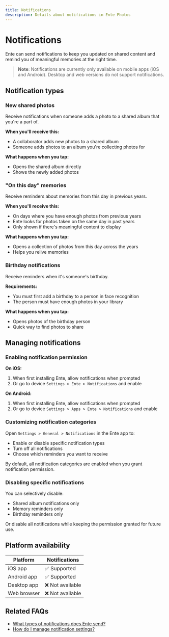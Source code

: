 ```yaml
---
title: Notifications
description: Details about notifications in Ente Photos
---
```


# Notifications

Ente can send notifications to keep you updated on shared content and remind you of meaningful memories at the right time.

> **Note**: Notifications are currently only available on mobile apps (iOS and Android). Desktop and web versions do not support notifications.

## Notification types

### New shared photos

Receive notifications when someone adds a photo to a shared album that you're a part of.

**When you'll receive this:**
- A collaborator adds new photos to a shared album
- Someone adds photos to an album you're collecting photos for

**What happens when you tap:**
- Opens the shared album directly
- Shows the newly added photos

### "On this day" memories

Receive reminders about memories from this day in previous years.

**When you'll receive this:**
- On days where you have enough photos from previous years
- Ente looks for photos taken on the same day in past years
- Only shown if there's meaningful content to display

**What happens when you tap:**
- Opens a collection of photos from this day across the years
- Helps you relive memories

### Birthday notifications

Receive reminders when it's someone's birthday.

**Requirements:**
- You must first add a birthday to a person in face recognition
- The person must have enough photos in your library

**What happens when you tap:**
- Opens photos of the birthday person
- Quick way to find photos to share

## Managing notifications

### Enabling notification permission

**On iOS:**
1. When first installing Ente, allow notifications when prompted
2. Or go to device `Settings > Ente > Notifications` and enable

**On Android:**
1. When first installing Ente, allow notifications when prompted
2. Or go to device `Settings > Apps > Ente > Notifications` and enable

### Customizing notification categories

Open `Settings > General > Notifications` in the Ente app to:
- Enable or disable specific notification types
- Turn off all notifications
- Choose which reminders you want to receive

By default, all notification categories are enabled when you grant notification permission.

### Disabling specific notifications

You can selectively disable:
- Shared album notifications only
- Memory reminders only
- Birthday reminders only

Or disable all notifications while keeping the permission granted for future use.

## Platform availability

| Platform | Notifications |
|----------|--------------|
| iOS app | ✅ Supported |
| Android app | ✅ Supported |
| Desktop app | ❌ Not available |
| Web browser | ❌ Not available |

## Related FAQs

* [What types of notifications does Ente send?](/photos/faq/advanced-features#notification-types)
* [How do I manage notification settings?](/photos/faq/advanced-features#manage-notifications)
